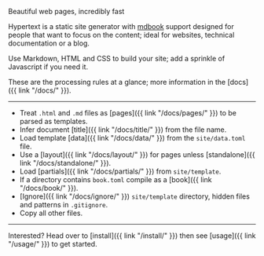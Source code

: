 <p class="center">Beautiful web pages, incredibly fast</p>

Hypertext is a static site generator with [mdbook][] support designed for people that want to focus on the content; ideal for websites, technical documentation or a blog.

Use Markdown, HTML and CSS to build your site; add a sprinkle of Javascript if you need it.

These are the processing rules at a glance; more information in the [docs]({{ link "/docs/" }}).

---

* Treat `.html` and `.md` files as [pages]({{ link "/docs/pages/" }}) to be parsed as templates.
* Infer document [title]({{ link "/docs/title/" }}) from the file name.
* Load template [data]({{ link "/docs/data/" }}) from the `site/data.toml` file.
* Use a [layout]({{ link "/docs/layout/" }}) for pages unless [standalone]({{ link "/docs/standalone/" }}).
* Load [partials]({{ link "/docs/partials/" }}) from `site/template`.
* If a directory contains `book.toml` compile as a [book]({{ link "/docs/book/" }}).
* [Ignore]({{ link "/docs/ignore/" }}) `site/template` directory, hidden files and patterns in `.gitignore`.
* Copy all other files.

---

Interested? Head over to [install]({{ link "/install/" }}) then see [usage]({{ link "/usage/" }}) to get started.

[pulldown-cmark]: https://github.com/raphlinus/pulldown-cmark
[handlebars]: https://github.com/sunng87/handlebars-rust
[mdbook]: https://github.com/rust-lang/mdBook
